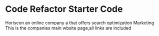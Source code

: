 # Code Refactor Starter Code
Horiseon an online company a that offers search optimization Marketing
This is the companies main wbsite page,all links are included